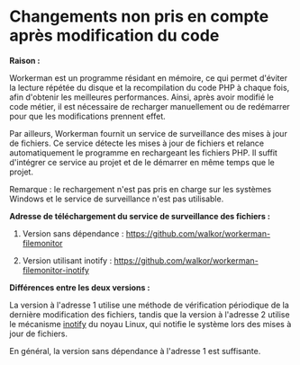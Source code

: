 # Changements non pris en compte après modification du code

**Raison :**

Workerman est un programme résidant en mémoire, ce qui permet d'éviter la lecture répétée du disque et la recompilation du code PHP à chaque fois, afin d'obtenir les meilleures performances. Ainsi, après avoir modifié le code métier, il est nécessaire de recharger manuellement ou de redémarrer pour que les modifications prennent effet.

Par ailleurs, Workerman fournit un service de surveillance des mises à jour de fichiers. Ce service détecte les mises à jour de fichiers et relance automatiquement le programme en rechargeant les fichiers PHP. Il suffit d'intégrer ce service au projet et de le démarrer en même temps que le projet.

Remarque : le rechargement n'est pas pris en charge sur les systèmes Windows et le service de surveillance n'est pas utilisable.


**Adresse de téléchargement du service de surveillance des fichiers :**

1. Version sans dépendance : https://github.com/walkor/workerman-filemonitor

2. Version utilisant inotify : https://github.com/walkor/workerman-filemonitor-inotify

**Différences entre les deux versions :**

La version à l'adresse 1 utilise une méthode de vérification périodique de la dernière modification des fichiers, tandis que la version à l'adresse 2 utilise le mécanisme [inotify](https://baike.baidu.com/view/2645027.htm) du noyau Linux, qui notifie le système lors des mises à jour de fichiers.

En général, la version sans dépendance à l'adresse 1 est suffisante.
